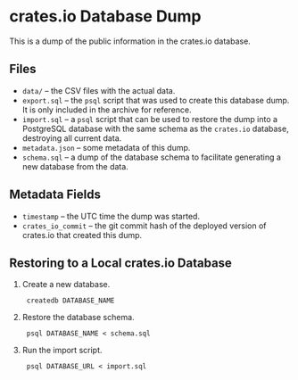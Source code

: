 # crates.io Database Dump

This is a dump of the public information in the crates.io database.

## Files

* `data/` – the CSV files with the actual data.
* `export.sql` – the `psql` script that was used to create this database dump. It is only included in the archive for reference.
* `import.sql` – a `psql` script that can be used to restore the dump into a PostgreSQL database with the same schema as the `crates.io` database, destroying all current data.
* `metadata.json` – some metadata of this dump.
* `schema.sql` – a dump of the database schema to facilitate generating a new database from the data.

## Metadata Fields

* `timestamp` – the UTC time the dump was started.
* `crates_io_commit` – the git commit hash of the deployed version of crates.io that created this dump.

## Restoring to a Local crates.io Database

1. Create a new database.

        createdb DATABASE_NAME

2. Restore the database schema.

        psql DATABASE_NAME < schema.sql

3. Run the import script.

        psql DATABASE_URL < import.sql
